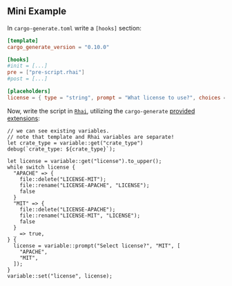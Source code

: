 ## Mini Example

In `cargo-generate.toml` write a `[hooks]` section:

```toml
[template]
cargo_generate_version = "0.10.0"

[hooks]
#init = [...]
pre = ["pre-script.rhai"]
#post = [...]

[placeholders]
license = { type = "string", prompt = "What license to use?", choices = ["APACHE", "MIT"], default = "MIT" }
```

Now, write the script in [`Rhai`], utilizing the `cargo-generate` [provided extensions](#Rhai-extensions):

```rhai
// we can see existing variables.
// note that template and Rhai variables are separate!
let crate_type = variable::get("crate_type")
debug(`crate_type: ${crate_type}`);

let license = variable::get("license").to_upper();
while switch license {
  "APACHE" => {
    file::delete("LICENSE-MIT");
    file::rename("LICENSE-APACHE", "LICENSE");
    false
  }
  "MIT" => {
    file::delete("LICENSE-APACHE");
    file::rename("LICENSE-MIT", "LICENSE");
    false
  }
  _ => true,
} {
  license = variable::prompt("Select license?", "MIT", [
    "APACHE",
    "MIT",
  ]);
}
variable::set("license", license);
```


[`Rhai`]: https://rhai.rs/book/
